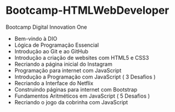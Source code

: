 # Bootcamp-HTMLWebDeveloper
Bootcamp Digital Innovation One

* Bem-vindo à DIO
* Lógica de Programação Essencial
* Introdução ao Git e ao GitHub
* Introdução a criação de websites com HTML5 e CSS3
* Recriando a página inicial do Instagram
* Programação para internet com JavaScript
* Introdução a Programação com JavaScript ( 3 Desafios )
* Recriando a Interface do Netflix
* Construindo páginas para internet com Bootstrap
* Fundamentos Aritméticos em JavaScript ( 5 Desafios )
* Recriando o jogo da cobrinha com JavaScript
